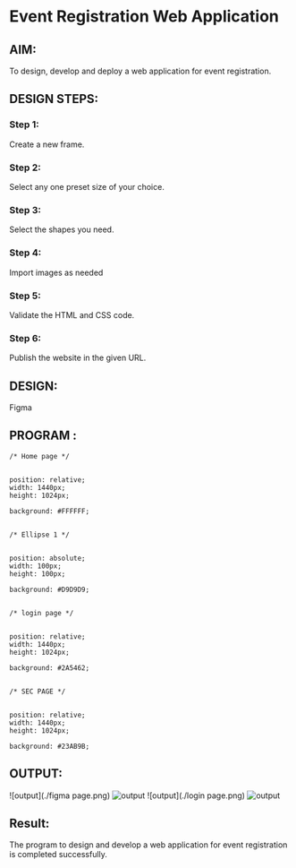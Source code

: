 # Event Registration Web Application

## AIM:
To design, develop and deploy a web application for event registration.

## DESIGN STEPS:

### Step 1:
Create a new frame.

### Step 2:
Select any one preset size of your choice.

### Step 3:
Select the shapes you need.

### Step 4:
Import images as needed


### Step 5:

Validate the HTML and CSS code.

### Step 6:

Publish the website in the given URL.

## DESIGN:
Figma


## PROGRAM :
```
/* Home page */


position: relative;
width: 1440px;
height: 1024px;

background: #FFFFFF;


/* Ellipse 1 */


position: absolute;
width: 100px;
height: 100px;

background: #D9D9D9;


/* login page */


position: relative;
width: 1440px;
height: 1024px;

background: #2A5462;


/* SEC PAGE */


position: relative;
width: 1440px;
height: 1024px;

background: #23AB9B;

```
## OUTPUT:
![output](./figma page.png)
![output](./homepage.png)
![output](./login page.png)
![output](./secpage.png)

## Result:
The program to design and develop a web application for event registration is completed successfully.

